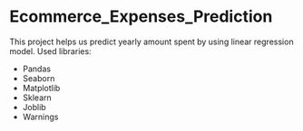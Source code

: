 # Ecommerce_Expenses_Prediction
This project helps us predict yearly amount spent by using linear regression model.
Used libraries:
- Pandas
- Seaborn
- Matplotlib
- Sklearn
- Joblib
- Warnings







